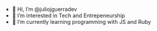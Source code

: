 - 👋 Hi, I’m @juliojguerradev
- 👀 I’m interested in Tech and Entrepeneurship
- 🌱 I’m currently learning programming with JS and Ruby

<!---
juliojguerradev/juliojguerradev is a ✨ special ✨ repository because its `README.md` (this file) appears on your GitHub profile.
You can click the Preview link to take a look at your changes.
--->
